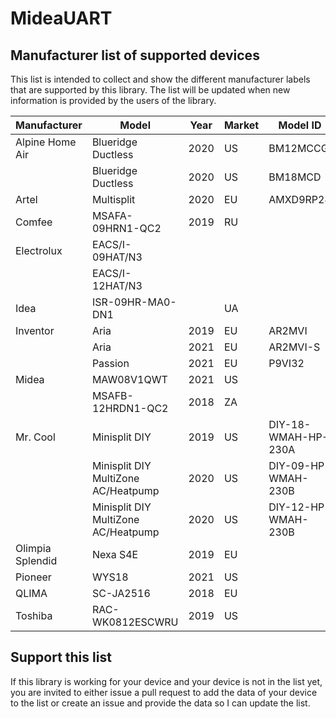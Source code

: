 # MideaUART

## Manufacturer list of supported devices

This list is intended to collect and show the different manufacturer labels that are supported by this library. The list will be updated when new information is provided by the users of the library.

|Manufacturer|Model|Year|Market|Model ID|
|---|---|---|---|---|
|Alpine Home Air|Blueridge Ductless|2020|US|BM12MCCG|
||Blueridge Ductless|2020|US|BM18MCD|
|Artel|Multisplit|2020|EU|AMXD9RP24|
|Comfee|MSAFA-09HRN1-QC2|2019|RU||
|Electrolux|EACS/I-09HAT/N3||||
||EACS/I-12HAT/N3||||
|Idea|ISR-09HR-MA0-DN1||UA||
|Inventor|Aria|2019|EU|AR2MVI|
||Aria|2021|EU|AR2MVI-S|
||Passion|2021|EU|P9VI32|
|Midea|MAW08V1QWT|2021|US||
||MSAFB-12HRDN1-QC2|2018|ZA||
|Mr. Cool|Minisplit DIY|2019|US|DIY-18-WMAH-HP-230A|
||Minisplit DIY MultiZone AC/Heatpump|2020|US|DIY-09-HP-WMAH-230B|
||Minisplit DIY MultiZone AC/Heatpump|2020|US|DIY-12-HP-WMAH-230B|
|Olimpia Splendid|Nexa S4E|2019|EU||
|Pioneer|WYS18|2021|US||
|QLIMA|SC-JA2516|2018|EU||
|Toshiba|RAC-WK0812ESCWRU|2019|US||

## Support this list

If this library is working for your device and your device is not in the list yet, you are invited to either issue a pull request to add the data of your device to the list or create an issue and provide the data so I can update the list.